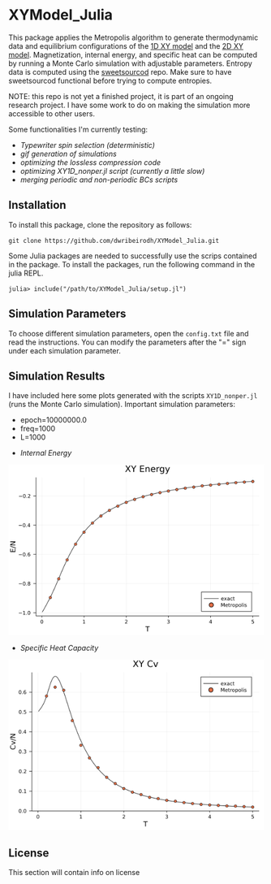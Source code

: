 # XYModel_Julia
This package applies the Metropolis algorithm to generate thermodynamic data and equilibrium configurations of the [1D XY model](https://en.wikipedia.org/wiki/Classical_XY_model) and the [2D XY model](https://en.wikipedia.org/wiki/Classical_XY_model#Two_dimensions). Magnetization, internal energy, and specific heat can be computed by running a Monte Carlo simulation with adjustable parameters. Entropy data is computed using the [sweetsourcod](https://github.com/martiniani-lab/sweetsourcod) repo. Make sure to have sweetsourcod functional before trying to compute entropies.

NOTE: this repo is not yet a finished project, it is part of an ongoing research project.
I have some work to do on making the simulation more accessible to other users.

Some functionalities I'm currently testing:
- *Typewriter spin selection (deterministic)*
- *gif generation of simulations*
- *optimizing the lossless compression code*
- *optimizing XY1D_nonper.jl script (currently a little slow)*
- *merging periodic and non-periodic BCs scripts*


## Installation

To install this package, clone the repository as follows:

```
git clone https://github.com/dwribeirodh/XYModel_Julia.git
```

Some Julia packages are needed to successfully use the scrips contained in the package. To install the packages, run the following command in the julia REPL.

```
julia> include("/path/to/XYModel_Julia/setup.jl")
```


## Simulation Parameters
To choose different simulation parameters, open the ```config.txt``` file and read the instructions. You can modify the parameters after the "=" sign under each simulation parameter.


## Simulation Results
I have included here some plots generated with the scripts ```XY1D_nonper.jl``` (runs the Monte Carlo simulation). Important simulation parameters:

* epoch=10000000.0
* freq=1000
* L=1000

- *Internal Energy*

![energy_img](https://github.com/dwribeirodh/XYModel_Julia/blob/main/Simulation_Results/2021-08-04/plots/xy_energy_1.0e7_1000.png)

- *Specific Heat Capacity*

![cv_img](https://github.com/dwribeirodh/XYModel_Julia/blob/main/Simulation_Results/2021-08-04/plots/xy_cv_1.0e7_1000.png)


## License

This section will contain info on license
